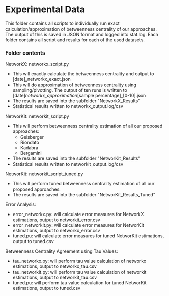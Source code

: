 # Experimental Data

This folder contains all scripts to individually run exact calculation/approximation of betweenness centrality of our approaches. The output of this is saved in JSON format and logged into stat.log.
Each folder contains all script and results for each of the used datasets.

### Folder contents

NetworkX: networkx_script.py

- This will exactly calculate the betweenness centrality and output to [date]\_networkx_exact.json
- This will do approximation of betweenness centrality using sampling/pivotting. The output of ten runs is written to [date]_networkx_approximation_[sample percentage]\_[0-10].json
- The results are saved into the subfolder "NetworkX_Results"
- Statistical results written to networkx_output.log/csv

NetworKit: networkit_script.py

- This will perform betweenness centrality estimation of all our proposed approaches:
  - Geisberger
  - Riondato
  - Kadabra
  - Bergamini
- The results are saved into the subfolder "NetworKit_Results"
- Statistical results written to networkit_output.log/csv

NetworKit: networkit_script_tuned.py

- This will perform tuned betweenness centrality estimation of all our proposed approaches.
- The results are saved into the subfolder "NetworKit_Results_Tuned"

Error Analysis:

- error_networkx.py: will calculate error measures for NetworkX estimations, output to networkit_error.csv
- error_networkit.py: will calculate error measures for NetworKit estimations, output to networkx_error.csv
- tuned.pu: will calculate error measures for tuned NetworKit estimations, output to tuned.csv

Betweenness Centrality Agreement using Tau Values:

- tau_networkx.py: will perform tau value calculation of networkx estimations, output to networkx_tau.csv
- tau_networkit.py: will perform tau value calculation of networkit estimations, output to networkit_tau.csv
- tuned.pu: will perform tau value calculation for tuned NetworKit estimations, output to tuned.csv
